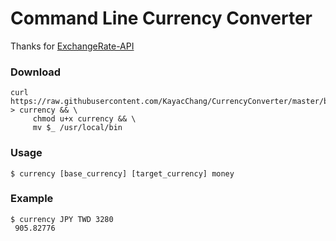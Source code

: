 # Command Line Currency Converter

Thanks for [ExchangeRate-API](https://www.exchangerate-api.com/)

### Download

```
curl https://raw.githubusercontent.com/KayacChang/CurrencyConverter/master/bin/currency > currency && \
     chmod u+x currency && \
     mv $_ /usr/local/bin
```

### Usage

```
$ currency [base_currency] [target_currency] money
```

### Example

```
$ currency JPY TWD 3280
 905.82776
```
